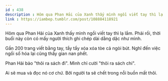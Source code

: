 ```yaml
---
id : 438
description : Hôm qua Phan Hải của Xanh thấy mình ngồi viết tay thì lạ lắm. Phải rồi, thời buổi này còn có mấy người thích ghi chép dài dằng dặc như mình.
link : https://iambep.tumblr.com/post/108884118921
---
```


Hôm qua Phan Hải của Xanh thấy mình ngồi viết tay thì lạ lắm. Phải rồi,
thời buổi này còn có mấy người thích ghi chép dài dằng dặc như mình.

Gần 200 trang viết bằng tay, tẩy tẩy xóa xóa tòe cả ngòi bút. Nghĩ đến việc
ngồi số hóa lại cũng thấy gian nan phết.

Phan Hải bảo "thôi ra sách đi". Mình chỉ cười "thôi ra sách chi".

Ai sẽ mua và đọc nó cơ chứ. Bởi người ta sẽ chết trong nỗi buồn mất thôi.